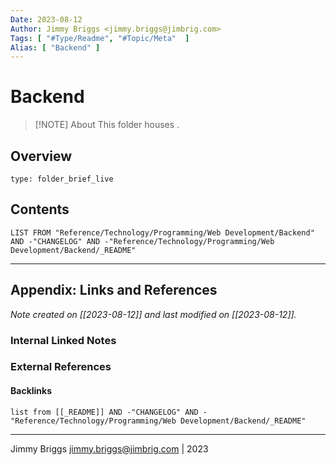 ```yaml
---
Date: 2023-08-12
Author: Jimmy Briggs <jimmy.briggs@jimbrig.com>
Tags: [ "#Type/Readme", "#Topic/Meta"  ]
Alias: [ "Backend" ]
---
```


# Backend

> [!NOTE] About
> This folder houses .

## Overview


```ccard
type: folder_brief_live
```
 

## Contents

```dataview
LIST FROM "Reference/Technology/Programming/Web Development/Backend" AND -"CHANGELOG" AND -"Reference/Technology/Programming/Web Development/Backend/_README"
```

***

## Appendix: Links and References

*Note created on [[2023-08-12]] and last modified on [[2023-08-12]].*

### Internal Linked Notes

### External References

#### Backlinks

```dataview
list from [[_README]] AND -"CHANGELOG" AND -"Reference/Technology/Programming/Web Development/Backend/_README"
```


***

Jimmy Briggs <jimmy.briggs@jimbrig.com> | 2023
